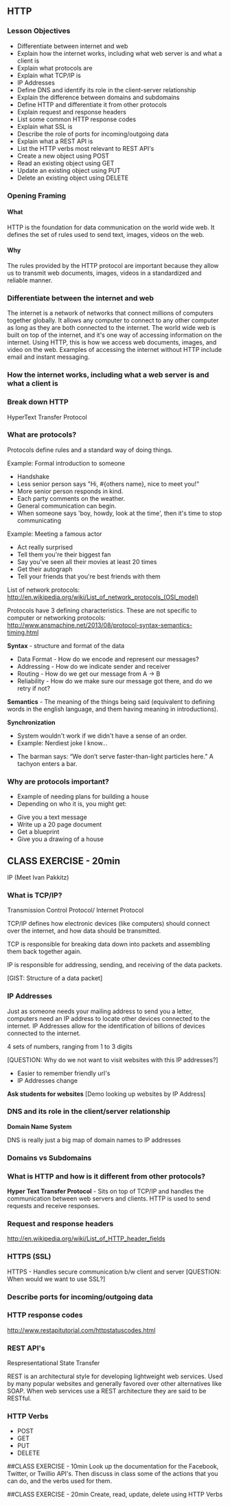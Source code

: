 ## HTTP

### Lesson Objectives

* Differentiate between internet and web
* Explain how the internet works, including what web server is and what a client is
* Explain what protocols are
* Explain what TCP/IP is
* IP Addresses
* Define DNS and identify its role in the client-server relationship
* Explain the difference between domains and subdomains
* Define HTTP and differentiate it from other protocols
* Explain request and response headers
* List some common HTTP response codes
* Explain what SSL is
* Describe the role of ports for incoming/outgoing data
* Explain what a REST API is
* List the HTTP verbs most relevant to REST API's
* Create a new object using POST
* Read an existing object using GET
* Update an existing object using PUT
* Delete an existing object using DELETE

### Opening Framing
#### What

HTTP is the foundation for data communication on the world wide web. It defines the set of rules used to send text, images, videos on the web.

#### Why

The rules provided by the HTTP protocol are important because they allow us to transmit web documents, images, videos in a standardized and reliable manner. 

### Differentiate between the internet and web

The internet is a network of networks that connect millions of computers together globally. It allows any computer to connect to any other computer as long as they are both connected to the internet. The world wide web is built on top of the internet, and it's one way of accessing information on the internet. Using HTTP, this is how we access web documents, images, and video on the web. Examples of accessing the internet without HTTP include email and instant messaging.

### How the internet works, including what a web server is and what a client is

### Break down HTTP

HyperText
Transfer
Protocol

### What are protocols?

Protocols define rules and a standard way of doing things. 

Example: 
Formal introduction to someone

- Handshake
- Less senior person says "Hi, #{others name}, nice to meet you!"
- More senior person responds in kind.
- Each party comments on the weather.
- General communication can begin.
- When someone says 'boy, howdy, look at the time', then it's time to stop communicating

Example: 
Meeting a famous actor 

- Act really surprised
- Tell them you're their biggest fan
- Say you've seen all their movies at least 20 times
- Get their autograph
- Tell your friends that you're best friends with them

List of network protocols:
http://en.wikipedia.org/wiki/List_of_network_protocols_(OSI_model)

Protocols have 3 defining characteristics. These are not specific to computer or networking protocols:
http://www.ansmachine.net/2013/08/protocol-syntax-semantics-timing.html

**Syntax** - structure and format of the data
 * Data Format - How do we encode and represent our messages?
 * Addressing - How do we indicate sender and receiver
 * Routing - How do we get our message from A -> B
 * Reliability - How do we make sure our message got there, and do we retry if not?

**Semantics** - The meaning of the things being said (equivalent to defining words in the
english language, and them having meaning in introductions).

**Synchronization** 
 - System wouldn't work if we didn't have a sense of an order.
 - Example: Nerdiest joke I know...
  * The barman says: “We don’t serve faster-than-light particles here.” A tachyon enters a bar.

### Why are protocols important? 

- Example of needing plans for building a house 
- Depending on who it is, you might get: 
 * Give you a text message
 * Write up a 20 page document
 * Get a blueprint 
 * Give you a drawing of a house

## CLASS EXERCISE - 20min
IP (Meet Ivan Pakkitz)

### What is TCP/IP?

Transmission Control Protocol/ Internet Protocol

TCP/IP defines how electronic devices (like computers) should connect over the internet, and how data should be transmitted. 

TCP is responsible for breaking data down into packets and assembling them back together again. 

IP is responsible for addressing, sending, and receiving of the data packets.

[GIST: Structure of a data packet]

### IP Addresses 

Just as someone needs your mailing address to send you a letter, computers need an IP address to locate other devices connected to the internet. IP Addresses allow for the identification of billions of devices connected to the internet. 

4 sets of numbers, ranging from 1 to 3 digits

[QUESTION: Why do we not want to visit websites with this IP addresses?]
- Easier to remember friendly url's
- IP Addresses change

**Ask students for websites**
[Demo looking up websites by IP Address]

### DNS and its role in the client/server relationship 

**Domain Name System**

DNS is really just a big map of domain names to IP addresses

### Domains vs Subdomains

### What is HTTP and how is it different from other protocols? 

**Hyper Text Transfer Protocol** - Sits on top of TCP/IP and handles the communication between web servers and clients. HTTP is used to send requests and receive responses. 

### Request and response headers

http://en.wikipedia.org/wiki/List_of_HTTP_header_fields

### HTTPS (SSL)

HTTPS - Handles secure communication b/w client and server 
[QUESTION: When would we want to use SSL?]

### Describe ports for incoming/outgoing data

### HTTP response codes

http://www.restapitutorial.com/httpstatuscodes.html

### REST API's

Respresentational State Transfer

REST is an architectural style for developing lightweight web services. Used by many popular websites and generally favored over other alternatives like SOAP. When web services use a REST architecture they are said to be RESTful. 

### HTTP Verbs 

* POST
* GET
* PUT
* DELETE

##CLASS EXERCISE - 10min
Look up the documentation for the Facebook, Twitter, or Twillio API's. Then discuss in class some of the actions that you can do, and the verbs used for them. 

##CLASS EXERCISE - 20min 
Create, read, update, delete using HTTP Verbs 







